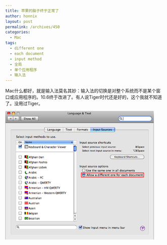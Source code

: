 ```yaml
---
title: 苹果的脑子终于正常了
author: honnix
layout: post
permalink: /archives/450
categories:
  - Mac
tags:
  - different one
  - each document
  - input method
  - 全局
  - 单个应用程序
  - 输入法
---
```

Mac什么都好，就是输入法莫名其妙：输入法的切换是对整个系统而不是某个窗口或应用程序的。10.6终于改进了。有人说Tiger时代还是好的，这个我就不知道了。没用过Tiger。

<a href="/assets/img//imported_from_wordpress/2009/09/Screen-shot-2009-09-26-at-11.20.25-PM.png" rel="lightbox[450]"><img class="alignnone size-full wp-image-451" title="input method" src="/assets/img//imported_from_wordpress/2009/09/Screen-shot-2009-09-26-at-11.20.25-PM.png" alt="input method" width="470" height="405" /></a>